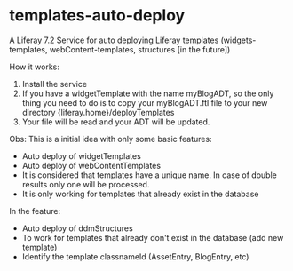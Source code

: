# templates-auto-deploy
A Liferay 7.2 Service for auto deploying Liferay templates (widgets-templates, webContent-templates, structures [in the future])

How it works:
1) Install the service
2) If you have a widgetTemplate with the name myBlogADT, so the only thing you need to do is to copy your myBlogADT.ftl file to your new directory {liferay.home}/deployTemplates
3) Your file will be read and your ADT will be updated.

Obs: This is a initial idea with only some basic features:
* Auto deploy of widgetTemplates
* Auto deploy of webContentTemplates
* It is considered that templates have a unique name. In case of double results only one will be processed.
* It is only working for templates that already exist in the database

In the feature:
* Auto deploy of ddmStructures
* To work for templates that already don't exist in the database (add new template)
* Identify the template classnameId (AssetEntry, BlogEntry, etc)
